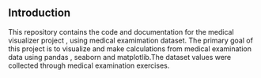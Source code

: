 ## Introduction

This repository contains the code and documentation for the medical visualizer project , using medical examimation dataset. 
The primary goal of this project is to visualize and make calculations from medical examination data using pandas , seaborn and matplotlib.The dataset values were collected through medical examination exercises.



 
